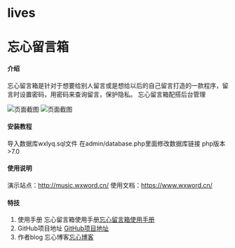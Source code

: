 # lives
# 忘心留言箱

#### 介绍
忘心留言箱是针对于想要给别人留言或是想给以后的自己留言打造的一款程序，留言时设置密码，用密码来查询留言，保护隐私。
忘心留言箱配搭后台管理

![页面截图](YR%5DCT%5B%5B4R%7BJTKM~%5DAQMBU%7B9.png)
![页面截图](Z%60ACMDWNFW7INNHGZ8K%254NH.png)

#### 安装教程
导入数据库wxlyq.sql文件
在admin/database.php里面修改数据库链接
php版本>7.0

#### 使用说明

演示站点：http://music.wxword.cn/
使用文档：https://www.wxword.cn/

#### 特技

1.  使用手册 忘心留言箱使用手册[忘心留言箱使用手册](https://www.wxword.cn/archives/330.html)
2.  GitHub项目地址 [GitHub项目地址](https://github.com/Mortalwangxin/lives)
3. 作者blog 忘心博客[忘心博客](https://www.wxword.cn/)
